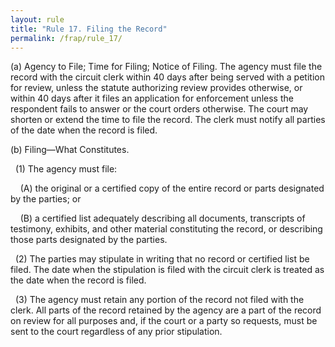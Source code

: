 ```yaml
---
layout: rule
title: "Rule 17. Filing the Record"
permalink: /frap/rule_17/
---
```


(a) Agency to File; Time for Filing; Notice of Filing. The agency must file the record with the circuit clerk within 40 days after being served with a petition for review, unless the statute authorizing review provides otherwise, or within 40 days after it files an application for enforcement unless the respondent fails to answer or the court orders otherwise. The court may shorten or extend the time to file the record. The clerk must notify all parties of the date when the record is filed.


(b) Filing—What Constitutes.


&nbsp;&nbsp;(1) The agency must file:


&nbsp;&nbsp;&nbsp;&nbsp;(A) the original or a certified copy of the entire record or parts designated by the parties; or


&nbsp;&nbsp;&nbsp;&nbsp;(B) a certified list adequately describing all documents, transcripts of testimony, exhibits, and other material constituting the record, or describing those parts designated by the parties.


&nbsp;&nbsp;(2) The parties may stipulate in writing that no record or certified list be filed. The date when the stipulation is filed with the circuit clerk is treated as the date when the record is filed.


&nbsp;&nbsp;(3) The agency must retain any portion of the record not filed with the clerk. All parts of the record retained by the agency are a part of the record on review for all purposes and, if the court or a party so requests, must be sent to the court regardless of any prior stipulation.
